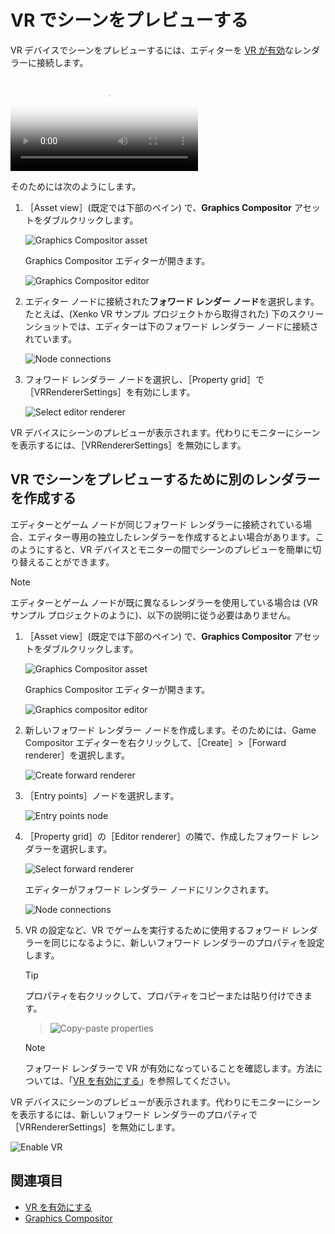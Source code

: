 # VR でシーンをプレビューする

VR デバイスでシーンをプレビューするには、エディターを [VR が有効](enable-vr.md)なレンダラーに接続します。

<p>
<video autoplay loop class="responsive-video" poster="media/vr-editor_640.jpg">
   <source src="media/vr-editor_640.mp4" type="video/mp4">
</video>
</p>

そのためには次のようにします。

1. ［Asset view］(既定では下部のペイン) で、**Graphics Compositor** アセットをダブルクリックします。

    ![Graphics Compositor asset](../graphics/graphics-compositor/media/graphics-compositor-asset.png)

    Graphics Compositor エディターが開きます。

    ![Graphics Compositor editor](media/graphics-compositor-VR-template.png)

2. エディター ノードに接続された**フォワード レンダー ノード**を選択します。たとえば、(Xenko VR サンプル プロジェクトから取得された) 下のスクリーンショットでは、エディターは下のフォワード レンダラー ノードに接続されています。

    ![Node connections](media/node-connections.png)

3. フォワード レンダラー ノードを選択し、［Property grid］で［VRRendererSettings］を有効にします。

    ![Select editor renderer](media/enable-vr.png)

VR デバイスにシーンのプレビューが表示されます。代わりにモニターにシーンを表示するには、［VRRendererSettings］を無効にします。

## VR でシーンをプレビューするために別のレンダラーを作成する

エディターとゲーム ノードが同じフォワード レンダラーに接続されている場合、エディター専用の独立したレンダラーを作成するとよい場合があります。このようにすると、VR デバイスとモニターの間でシーンのプレビューを簡単に切り替えることができます。

>[!NOTE]
>エディターとゲーム ノードが既に異なるレンダラーを使用している場合は (VR サンプル プロジェクトのように)、以下の説明に従う必要はありません。

1. ［Asset view］(既定では下部のペイン) で、**Graphics Compositor** アセットをダブルクリックします。

    ![Graphics Compositor asset](../graphics/graphics-compositor/media/graphics-compositor-asset.png)

    Graphics Compositor エディターが開きます。

    ![Graphics compositor editor](media/graphics-compositor-no-editor-node.png)

2. 新しいフォワード レンダラー ノードを作成します。そのためには、Game Compositor エディターを右クリックして、［Create］>［Forward renderer］を選択します。

    ![Create forward renderer](media/create-forward-renderer.png)

3. ［Entry points］ノードを選択します。

    ![Entry points node](media/entry-points-node.png)

4. ［Property grid］の［Editor renderer］の隣で、作成したフォワード レンダラーを選択します。

    ![Select forward renderer](media/select-editor-forward-renderer.png)

    エディターがフォワード レンダラー ノードにリンクされます。

    ![Node connections](media/node-connections.png)

5. VR の設定など、VR でゲームを実行するために使用するフォワード レンダラーを同じになるように、新しいフォワード レンダラーのプロパティを設定します。

    > [!TIP]
    > プロパティを右クリックして、プロパティをコピーまたは貼り付けできます。

    > ![Copy-paste properties](media/copy-paste-properties.png)

    > [!NOTE]
    > フォワード レンダラーで VR が有効になっていることを確認します。方法については、「[VR を有効にする](enable-vr.md)」を参照してください。

VR デバイスにシーンのプレビューが表示されます。代わりにモニターにシーンを表示するには、新しいフォワード レンダラーのプロパティで［VRRendererSettings］を無効にします。

![Enable VR](media/vr-renderer-settings.png)

## 関連項目

* [VR を有効にする](enable-vr.md)
* [Graphics Compositor](../graphics/graphics-compositor/index.md)
